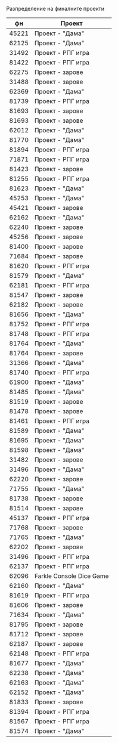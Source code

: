 Разпределение на финалните проекти

|фн|Проект|
|-----|--------------|
|45221|Проект - "Дама"|
|62125|Проект - "Дама"|
|31492|Проект - РПГ игра|
|81422|Проект - РПГ игра|
|62275|Проект - зарове|
|31488|Проект - зарове|
|62369|Проект - "Дама"|
|81739|Проект - РПГ игра|
|81693|Проект - зарове|
|81693|Проект - зарове|
|62012|Проект - "Дама"|
|81770|Проект - "Дама"|
|81894|Проект - РПГ игра|
|71871|Проект - РПГ игра|
|81423|Проект - зарове|
|81255|Проект - РПГ игра|
|81623|Проект - "Дама"|
|45253|Проект - "Дама"|
|45421|Проект - зарове|
|62162|Проект - "Дама"|
|62240|Проект - зарове|
|45256|Проект - зарове|
|81400|Проект - зарове|
|71684|Проект - зарове|
|81620|Проект - РПГ игра|
|81579|Проект - "Дама"|
|62181|Проект - РПГ игра|
|81547|Проект - зарове|
|62182|Проект - зарове|
|81656|Проект - "Дама"|
|81752|Проект - РПГ игра|
|81748|Проект - РПГ игра|
|81764|Проект - "Дама"|
|81764|Проект - зарове|
|31366|Проект - "Дама"|
|81740|Проект - РПГ игра|
|61900|Проект - "Дама"|
|81485|Проект - "Дама"|
|81519|Проект - зарове|
|81478|Проект - зарове|
|81461|Проект - РПГ игра|
|81589|Проект - "Дама"|
|81695|Проект - "Дама"|
|81598|Проект - "Дама"|
|31482|Проект - зарове|
|31496|Проект - "Дама"|
|62220|Проект - зарове|
|71755|Проект - "Дама"|
|81738|Проект - зарове|
|81514|Проект - зарове|
|45137|Проект - РПГ игра|
|71768|Проект - зарове|
|71765|Проект - "Дама"|
|62202|Проект - зарове|
|31496|Проект - РПГ игра|
|62137|Проект - РПГ игра|
|62096|Farkle Console Dice Game|
|62160|Проект - "Дама"|
|81619|Проект - РПГ игра|
|81606|Проект - зарове|
|71634|Проект - "Дама"|
|81795|Проект - зарове|
|81712|Проект - зарове|
|62187|Проект - зарове|
|62148|Проект - РПГ игра|
|81677|Проект - "Дама"|
|62238|Проект - "Дама"|
|62163|Проект - "Дама"|
|62152|Проект - "Дама"|
|81833|Проект - зарове|
|81394|Проект - РПГ игра|
|81567|Проект - РПГ игра|
|81574|Проект - "Дама"|
